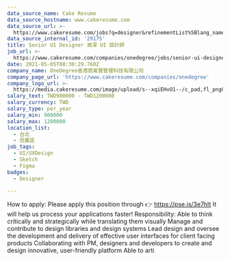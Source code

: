 ```yaml
---
data_source_name: Cake Resume
data_source_hostname: www.cakeresume.com
data_source_url: >-
  https://www.cakeresume.com/jobs?q=designer&refinementList%5Blang_name%5D%5B0%5D=English&refinementList%5Bsalary_type%5D=per_year
data_source_internal_id: '29175'
title: Senior UI Designer 資深 UI 設計師
job_url: >-
  https://www.cakeresume.com/companies/onedegree/jobs/senior-ui-designer-senior-ui-designer-900ec1
date: 2021-05-05T08:30:29.760Z
company_name: OneDegree香港商甯寶管理科技有限公司
company_page_url: 'https://www.cakeresume.com/companies/onedegree'
company_logo_url: >-
  https://media.cakeresume.com/image/upload/s--xqiEHvO1--/c_pad,fl_png8,h_200,w_200/v1578296147/zhabcskfo2ifv72dmwtx.png
salary_text: TWD900000 - TWD1200000
salary_currency: TWD
salary_type: per_year
salary_min: 900000
salary_max: 1200000
location_list:
  - 台北
  - 信義區
job_tags:
  - UI/UXDesign
  - Sketch
  - Figma
badges:
  - Designer

---
```


How to apply: Please apply this position through 👉 https://pse.is/3e7hlt It will help us process your applications faster! Responsibility: Able to think critically and strategically while translating them visually Manage and contribute to design libraries and design systems Lead design and oversee the development and delivery of effective user interfaces for client facing products Collaborating with PM, designers and developers to create and design innovative, user-friendly platform Able to arti